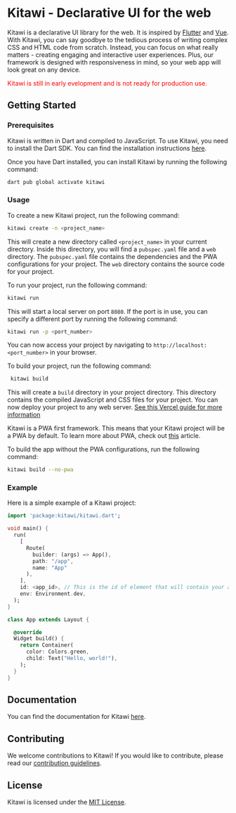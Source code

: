 # Kitawi - Declarative UI for the web

Kitawi is a declarative UI library for the web. It is inspired by [Flutter](https://flutter.dev) and [Vue](https://vuejs.org).
With Kitawi, you can say goodbye to the tedious process of writing complex CSS and HTML code from scratch. Instead, you can focus on what really matters - creating engaging and interactive user experiences. Plus, our framework is designed with responsiveness in mind, so your web app will look great on any device.

<p style="color:red">Kitawi is still in early evelopment and is not ready for production use.</p>

## Getting Started

### Prerequisites

Kitawi is written in Dart and compiled to JavaScript. To use Kitawi, you need to install the Dart SDK. You can find the installation instructions [here](https://www.dartlang.org/tools/sdk#install).

Once you have Dart installed, you can install Kitawi by running the following command:

```bash
dart pub global activate kitawi
```

### Usage

To create a new Kitawi project, run the following command:

```bash
kitawi create -n <project_name>

```

This will create a new directory called `<project_name>` in your current directory. Inside this directory, you will find a `pubspec.yaml` file and a `web` directory. The `pubspec.yaml` file contains the dependencies and the PWA configurations for your project. The `web` directory contains the source code for your project.

To run your project, run the following command:

```bash
kitawi run
```

This will start a local server on port `8080`. If the port is in use, you can specify a different port by running the following command:

```bash
kitawi run -p <port_number>
```

You can now access your project by navigating to `http://localhost:<port_number>` in your browser.

To build your project, run the following command:

```bash
 kitawi build
```

This will create a `build` directory in your project directory. This directory contains the compiled JavaScript and CSS files for your project. You can now deploy your project to any web server. [See this Vercel guide for more information](https://vercel.com/docs/concepts/deployments/overview#vercel-cli)

Kitawi is a PWA first framework. This means that your Kitawi project will be a PWA by default. To learn more about PWA, check out [this](https://web.dev/progressive-web-apps/) article.

To build the app without the PWA configurations, run the following command:

```bash
kitawi build --no-pwa
```

### Example

Here is a simple example of a Kitawi project:

```dart
import 'package:kitawi/kitawi.dart';

void main() {
  run(
    [
      Route(
        builder: (args) => App(),
        path: "/app",
        name: "App"
      ),
    ],
    id: <app_id>, // This is the id of element that will contain your app
    env: Environment.dev,
  );
}

class App extends Layout {

  @override
  Widget build() {
    return Container(
      color: Colors.green,
      child: Text("Hello, world!"),
    );
  }
}
```

## Documentation

You can find the documentation for Kitawi [here](https://pub.dev/documentation/kitawi/latest/).

## Contributing

We welcome contributions to Kitawi! If you would like to contribute, please read our [contribution guidelines](CONTRIBUTE.md).

## License

Kitawi is licensed under the [MIT License](LICENSE).
